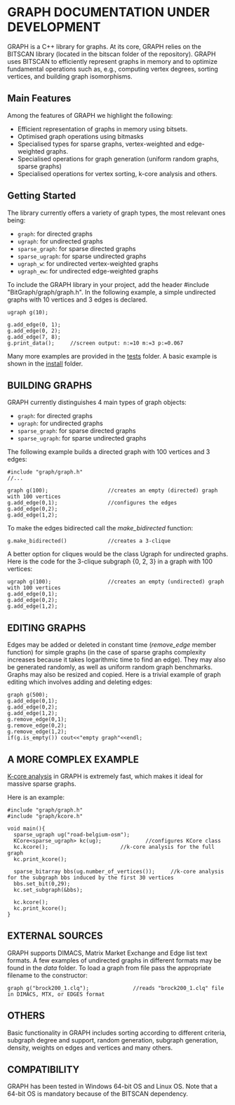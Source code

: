 
GRAPH DOCUMENTATION UNDER DEVELOPMENT
===================

GRAPH is a C++ library for graphs. At its core, GRAPH relies on the BITSCAN library (located in the bitscan folder of the repository). GRAPH uses BITSCAN to efficiently represent graphs in memory and to optimize fundamental operations such as, e.g., computing vertex degrees, sorting vertices, and building graph isomorphisms.

Main Features
-----------------------------
Among the features of GRAPH we highlight the following:
* Efficient representation of graphs in memory using bitsets.
* Optimised graph operations using bitmasks
* Specialised types for sparse graphs, vertex-weighted and edge-weighted graphs.
* Specialised operations for graph generation (uniform random graphs, sparse graphs)
* Specialised operations for vertex sorting, k-core analysis and others. 

Getting Started
-----------------------------
The library currently offers a variety of graph types, the most relevant ones being:
* `graph`: for directed graphs
* `ugraph`: for undirected graphs
* `sparse_graph`: for sparse directed graphs
* `sparse_ugraph`: for sparse undirected graphs
* `ugraph_w`: for undirected vertex-weighted graphs
* `ugraph_ew`: for undirected edge-weighted graphs
 
To include the GRAPH library in your project, add the header #include "BitGraph/graph/graph.h". In the following example, a simple undirected graphs with 10 vertices and 3 edges is declared.

``` plaintext
ugraph g(10);

g.add_edge(0, 1);
g.add_edge(0, 2);
g.add_edge(7, 8);
g.print_data();		//screen output: n:=10 m:=3 p:=0.067
```
Many more examples are provided in the [tests](https://github.com/psanse/BitGraph/tree/master/src/graph/tests) folder. A basic example is shown in the [install](https://github.com/psanse/BitGraph/blob/master/install/src/graph.cpp) folder.

BUILDING GRAPHS
-------------------------------
GRAPH currently distinguishes 4 main types of graph objects:

- `graph`: for directed graphs
- `ugraph`: for undirected graphs
- `sparse_graph`: for sparse directed graphs
- `sparse_ugraph`: for sparse undirected graphs


The following example builds a directed graph with 100 vertices and 3 edges:

    #include "graph/graph.h"
    //...
    
    graph g(100);					//creates an empty (directed) graph with 100 vertices
    g.add_edge(0,1);				//configures the edges
	g.add_edge(0,2);
	g.add_edge(1,2);


To make the edges bidirected call the *make\_bidirected* function:
   
    g.make_bidirected()				//creates a 3-clique

A better option for cliques would be the class Ugraph for undirected graphs. Here is the code for the 3-clique subgraph {0, 2, 3} in a graph with 100 vertices:
   
    ugraph g(100);					//creates an empty (undirected) graph with 100 vertices
	g.add_edge(0,1);				
	g.add_edge(0,2);
	g.add_edge(1,2);

EDITING GRAPHS
-------------------------------

Edges may be added or deleted in constant time (*remove\_edge* member function) for simple graphs (in the case of sparse graphs complexity increases because it takes logarithmic time to find an edge). They may also be generated randomly, as well as uniform random graph benchmarks. Graphs may also be resized and copied. Here is a trivial example of graph editing which involves adding and deleting edges:
   
    graph g(500);							
	g.add_edge(0,1);				
	g.add_edge(0,2);
	g.add_edge(1,2);
	g.remove_edge(0,1);
	g.remove_edge(0,2);
	g.remove_edge(1,2);
    if(g.is_empty()) cout<<"empty graph"<<endl;			

A MORE COMPLEX EXAMPLE
-------------------------------
[K-core analysis](https://en.wikipedia.org/wiki/Degeneracy_(graph_theory)) in GRAPH is extremely fast, which makes it ideal for massive sparse graphs.  

Here is an example:
    
    #include "graph/graph.h" 
    #include "graph/kcore.h" 
   				
    void main(){
	  sparse_ugraph ug("road-belgium-osm");
	  KCore<sparse_ugraph> kc(ug);				//configures KCore class
      kc.kcore();						//k-core analysis for the full graph
	  kc.print_kcore();	

	  sparse_bitarray bbs(ug.number_of_vertices());		//k-core analysis for the subgraph bbs induced by the first 30 vertices
	  bbs.set_bit(0,29);
	  kc.set_subgraph(&bbs);
	 
  	  kc.kcore();    
	  kc.print_kcore();							
    }



    
EXTERNAL SOURCES
-------------------------------

GRAPH supports DIMACS, Matrix Market Exchange and Edge list text formats. A few examples of undirected graphs in different formats may be found in the *data* folder. To load a graph from file pass the appropriate filename to the constructor:

    
    graph g("brock200_1.clq");				//reads "brock200_1.clq" file in DIMACS, MTX, or EDGES format
    
OTHERS
-------------------------------

Basic functionality in GRAPH includes sorting according to different criteria, subgraph degree and support,  random generation, subgraph generation, density, weights on edges and vertices and many others.


COMPATIBILITY
-------------------------------

GRAPH has been tested in Windows 64-bit OS and Linux OS. Note that a 64-bit OS is mandatory because of the BITSCAN dependency.
